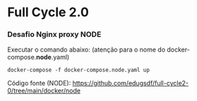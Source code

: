 # Full Cycle 2.0

### Desafio Nginx proxy NODE

Executar o comando abaixo: (atenção para o nome do docker-compose.**node**.yaml)
```
docker-compose -f docker-compose.node.yaml up
```
Código fonte (NODE): https://github.com/edugsdf/full-cycle2-0/tree/main/docker/node
